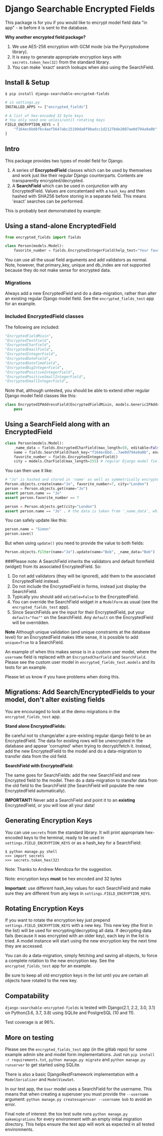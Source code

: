 # Django Searchable Encrypted Fields
This package is for you if you would like to encrypt model field data "in app" - ie before it is sent to the database.

**Why another encrypted field package?**

1. We use AES-256 encryption with GCM mode (via the Pycryptodome library).
2. It is easy to generate appropriate encryption keys with `secrets.token_hex(32)` from the standard library.
3. You can make 'exact' search lookups when also using the SearchField.

## Install & Setup
```shell
$ pip install django-searchable-encrypted-fields
```
```python
# in settings.py
INSTALLED_APPS += ["encrypted_fields"]

# A list of hex-encoded 32 byte keys
# You only need one unless/until rotating keys
FIELD_ENCRYPTION_KEYS = [
    "f164ec6bd6fbc4aef5647abc15199da0f9badcc1d2127bde2087ae0d794a9a0b"
]
```

## Intro
This package provides two types of model field for Django.
1. A series of **EncryptedField** classes which can be used by themselves and work just like their regular Django counterparts. Contents are transparently encrypted/decrypted.
2. A **SearchField** which can be used in conjunction with any EncryptedField. Values are concatentaed with a `hash_key` and then hashed with SHA256 before storing in a separate field. This means 'exact' searches can be performed.

This is probably best demonstrated by example:

## Using a stand-alone EncryptedField
```python
from encrypted_fields import fields

class Person(models.Model):
    favorite_number = fields.EncryptedIntegerField(help_text="Your favorite number.")
```
You can use all the usual field arguments and add validators as normal.
Note, however, that primary_key, unique and db_index are not supported because they do not make sense for encrypted data.
### Migrations
Always add a new EncryptedField and do a data-migration, rather than alter an existing regular Django model field.
See the `encrypted_fields_test` app for an example.
### Included EncryptedField classes
The following are included:
```python
"EncryptedFieldMixin",
"EncryptedTextField",
"EncryptedCharField",
"EncryptedEmailField",
"EncryptedIntegerField",
"EncryptedDateField",
"EncryptedDateTimeField",
"EncryptedBigIntegerField",
"EncryptedPositiveIntegerField",
"EncryptedPositiveSmallIntegerField",
"EncryptedSmallIntegerField",
```
Note that, although untested, you should be able to extend other regular Django model field classes like this:
```python
class EncryptedIPAddressField(EncryptedFieldMixin, models.GenericIPAddressField):
    pass
```

## Using a SearchField along with an EncryptedField
```python
class Person(models.Model):
    _name_data = fields.EncryptedCharField(max_length=50, editable=False)
    name = fields.SearchField(hash_key="f164ec6bd...7ae0d794a9a0b", encrypted_field_name="_name_data", )
    favorite_number = fields.EncryptedIntegerField()
    city = models.CharField(max_length=255) # regular Django model field
```
You can then use it like:
```python
# "Jo" is hashed and stored in 'name' as well as symmetrically encrypted and stored in '_name_data'
Person.objects.create(name="Jo", favorite_number=7, city="London")
person = Person.objects.get(name="Jo")
assert person.name == "Jo"
assert person.favorite_number == 7

person = Person.objects.get(city="London")
assert person.name == "Jo" . # the data is taken from '_name_data', which decrypts it first.
```
You can safely update like this:
```python
person.name = "Simon"
person.save()
```
But when using `update()` you need to provide the value to both fields:
```python
Person.objects.filter(name="Jo").update(name="Bob", _name_data="Bob")
```
###Please note:
A SearchField inherits the validators and default formfield (widget) from its associated EncryptedField. So:

1. Do not add validators (they will be ignored), add them to the associated EncryptedField instead.
2. Do not include the EncryptedField in forms, instead just display the SearchField.
3. Typically you should add `editable=False` to the EncryptedField.
4. You can override the SearchField widget in a `ModelForm` as usual (see the `encrypted_fields_test` app).
5. Since SearchFields are the input for their EncryptedField, put your `default="foo""` on the SearchField. Any `default` on the EncryptedField will be overridden.

**Note** Although unique validation (and unique constraints at the database level) for an EncryptedField makes little sense, it is possible to add `unique=True` to a SearchField.

An example of when this makes sense is in a custom user model, where the `username` field is replaced with an `EncryptedCharField` and `SearchField`. Please see the custom user model in `encrypted_fields_test.models` and its tests for an example.

Please let us know if you have problems when doing this.
## Migrations: Add Search/EncryptedFields to your model, don't alter existing fields
You are encouraged to look at the demo migrations in the `encrypted_fields_test` app.

**Stand alone EncryptedFields:** 

Be careful not to change/alter a pre-existing regular django field to be an
EncryptedField. The data for existing rows will be unencrypted in the database and
appear 'corrupted' when trying to decrypt/fetch it.
Instead, add the new EncryptedField to the model and do a data-migration
to transfer data from the old field.

**SearchField with EncryptedField:**

The same goes for SearchFields: add the new SearchField and new Encrypted field to the model. Then do a data-migration to transfer data from the old field to the SearchField (the SearchField will populate the new EncryptedField automatically).

**IMPORTANT!** Never add a SearchField and point it to an **existing** EncryptedField, or you will lose all your data!
## Generating Encryption Keys
You can use `secrets` from the standard library. It will print appropriate hex-encoded keys to the terminal, ready to be used in `settings.FIELD_ENCRYPTION_KEYS` or as a hash_key for a SearchField:
```shell
$ python manage.py shell
>>> import secrets
>>> secrets.token_hex(32)
```
Note: Thanks to Andrew Mendoza for the suggestion.

Note: encryption keys **must** be hex encoded and 32 bytes

**Important**: use different hash_key values for each SearchField and make sure they are different from any keys in `settings.FIELD_ENCRYPTION_KEYS`.
## Rotating Encryption Keys
If you want to rotate the encryption key just prepend `settings.FIELD_ENCRYPTION_KEYS` with a new key. This new key (the first in the list) will be used for encrypting/decrypting all data. If decrypting data fails (because it was encrypted with an older key), each key in the list is tried.
A model instance will start using the new encryption key the next time they are accessed.

You can do a data-migration, simply fetching and saving all objects, to force a complete rotation to the new encryption key.
See the `encrypted_fields_test` app for an example.

Be sure to keep all old encryption keys in the list until you are certain all objects have rotated to the new key.
## Compatability
`django-searchable-encrypted-fields` is tested with Django(2.1, 2.2, 3.0, 3.1) on Python(3.6, 3.7, 3.8) using SQLite and PostgreSQL (10 and 11).

Test coverage is at 96%.

## More on testing
Please see the `encrypted_fields_test` app (in the gitlab repo) for some example admin site and model form implementations. Just run `pip install -r requirements.txt`, `python manage.py migrate` and `python manage.py runserver` to get started using SQLite.

There is also a basic DjangoRestFramework implementation with a `ModelSerializer` and `ModelViewSet`.

In our test app, the `User` model uses a SearchField for the username. This means that when creating a superuser you must provide the `--username` argument: `python manage.py createsuperuser --username bob` to avoid an error.

Final note of interest: the tox test suite runs `python manage.py makemigrations` for every environment with an empty initial migration directory. This helps ensure the test app will work as expected in all tested environments.
